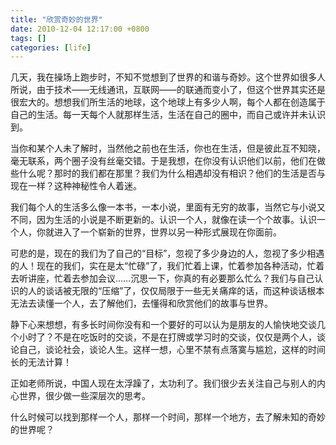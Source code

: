 ```yaml
---
title: "欣赏奇妙的世界"
date: 2010-12-04 12:17:00 +0800
tags: []
categories: [life]
---
```


几天，我在操场上跑步时，不知不觉想到了世界的和谐与奇妙。这个世界如很多人所说，由于技术——无线通讯，互联网——的联通而变小了，但这个世界其实还是很宏大的。想想我们所生活的地球，这个地球上有多少人啊，每个人都在创造属于自己的生活。每一天每个人就那样生活，生活在自己的圈中，而自己或许并未认识到。

<!--more-->

当你和某个人未了解时，当然他之前也在生活，你也在生活，但是彼此互不知晓，毫无联系，两个圈子没有丝毫交错。于是我想，在你没有认识他们以前，他们在做些什么呢？那时的我们都在那里？我们为什么相遇却没有相识？他们的生活是否与现在一样？这种神秘性令人着迷。

我们每个人的生活多么像一本书，一本小说，里面有无穷的故事，当然它与小说又不同，因为生活的小说是不断更新的。认识一个人，就像在读一个个故事。认识一个人，你就进入了一个崭新的世界，世界以另一种形式展现在你面前。

可悲的是，现在的我们为了自己的“目标”，忽视了多少身边的人，忽视了多少相遇的人！现在的我们，实在是太“忙碌”了，我们忙着上课，忙着参加各种活动，忙着去听讲座，忙着去参加会议……沉思一下，你真的有必要那么忙么？我们与自己认识的人的谈话被无限的“压缩”了，仅仅局限于一些无关痛痒的话，而这种谈话根本无法去读懂一个人，去了解他们，去懂得和欣赏他们的故事与世界。

静下心来想想，有多长时间你没有和一个要好的可以认为是朋友的人愉快地交谈几个小时了？不是在吃饭时的交谈，不是在打牌或学习时的交谈，仅仅是两个人，谈论自己，谈论社会，谈论人生。这样一想，心里不禁有点落寞与尴尬，这样的时间长的无法计算！

正如老师所说，中国人现在太浮躁了，太功利了。我们很少去关注自己与别人的内心世界，很少做一些深层次的思考。

什么时候可以找到那样一个人，那样一个时间，那样一个地方，去了解未知的奇妙的世界呢？
